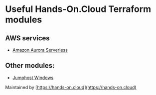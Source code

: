 # Useful Hands-On.Cloud Terraform modules

## AWS services

* [Amazon Aurora Serverless](./aurora)

## Other modules:

* [Jumphost Windows](./jumphost-windows)

Maintained by [https://hands-on.cloud](https://hands-on.cloud)
